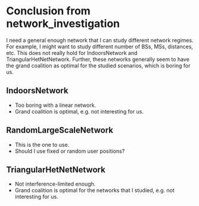 # Conclusion from network_investigation
I need a general enough network that I can study different network regimes. For
example, I might want to study different number of BSs, MSs, distances, etc.
This does not really hold for IndoorsNetwork and TriangularHetNetNetwork.
Further, these networks generally seem to have the grand coalition as optimal
for the studied scenarios, which is boring for us.

## IndoorsNetwork
- Too boring with a linear network.
- Grand coalition is optimal, e.g. not interesting for us.

## RandomLargeScaleNetwork
- This is the one to use.
- Should I use fixed or random user positions?

## TriangularHetNetNetwork
- Not interference-limited enough.
- Grand coalition is optimal for the networks that I studied,
  e.g. not interesting for us.
